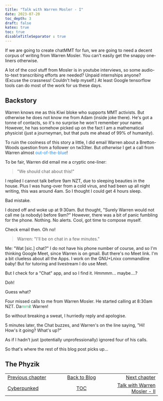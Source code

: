 ```yaml
---
title: "Talk with Warren Mosler - I"
date: 2023-07-20
toc_depth: 3
draft: false
katex: true
toc: true
disableTitleSeparator : true
---
```


If we are going to create chatMMT for fun, we are going to need a decent corpus 
of writing from Warren Mosler. You can't easily get the snappy one-liners otherwise.

A lot of the cool stuff from Mosler is in youtube interviews, so some audio-to-text 
transcribing efforts are needed? Unpaid internships anyone? (Excuse the crassness! 
Couldn't help myself.) At least Google tensorflow tools can do most of the work for 
us these days.

## Backstory

Warren knows me as this Kiwi bloke who supports MMT activists. But otherwise he does 
not know me from Adam (inside joke there). He's got a tonne of contacts, so it's no 
surprise he won't remember your name. However, he has somehow picked up on the fact 
I am a mathematical physicist (just a journeyman, but that puts me ahead of 99% 
of humanity).

To ruin the coolness of this story a little, I did email Warren about a Bretton-Woods 
question from a follower on tw33ter. But *otherwise* I get a call from Warren almost 
<font style="color: #1e90ff;">out-of-the-blue</font>!

To be fair, Warren did email me a cryptic one-liner:
> "We should chat about this!"

I replied I cannot talk before 9am NZT, due to sleeping beauties in the house.
Plus I was hung-over from a cold virus, and had been up all night writing, this was 
around 4am. So I thought I could get 4 hours sleep.

Bad mistake.

I dozed off and woke up at 9:30am. But thought, "Surely Warren would not call me 
(a nobody) before 9am?"
However, there was a bit of panic fumbling for the phone. Nothing. No alerts. 
Cool, got time to compose myself.

Check email then. Oh no!
> Warren: "I'll be on chat in a few minutes."

Me: "Wat \[sic.\] chat?" I do not have his phone number of course, and so I'm thinking 
Google Meet, since Warren is on gmail. But there's no Meet link. I'm a bit clueless 
about all the Apps. I work on the GNU+Lnixx commandline baby! But for tutoring and 
livestream I do use Meet.

But I check for a "Chat" app, and so I find it. Hmmmm... maybe....?

Doh!

Guess what?

Four missed calls to me from Warren Mosler. He started calling at 8:30am NZT. 
Da<font style="color: #3cb371;">mm</font>i<font style="color: #3cb371;">t</font> Warren!

So without breaking a sweat, I hurriedly reply and apologise. 

5 minutes later, the Chat buzzes, and Warren's on the line saying, 
"Hi! How's it going? What's up?"

As if I hadn't just (potentially unprofessionally) ignored four of his calls.

So that's where the rest of this blog post picks up...


## The Phyzik



<table style="border-collapse: collapse; border=0;">
    <colgroup>
       <col span="1" style="width: 25%;">
       <col span="1" style="width: 15%;">
       <col span="1" style="width: 25%;">
    </colgroup>
<tr style="border: 1px solid color:#0f0f0f;">
<td style="border: 1px solid color:#0f0f0f;"><a href="../31_cyberpunked">Previous chapter</a></td>
<td style="border: 1px solid color:#0f0f0f; text-align:center;"><a href="../">Back to Blog</a></td>
<td style="border: 1px solid color:#0f0f0f; text-align:right;"><a href="../33_warrenmosler2">Next chapter</a></td>
</tr>
<tr style="border: 1px solid color:#0f0f0f;">
<td style="border: 1px solid color:#0f0f0f;"><a href="../31_cyberpunked">Cyberpunked</a></td>
<td style="border: 1px solid color:#0f0f0f; text-align:center;"><a href="../">TOC</a></td>
<td style="border: 1px solid color:#0f0f0f; text-align:right;"><a href="../33_warrenmosler2">Talk with Warren Mosler - II</a></td>
</tr>
</table>

